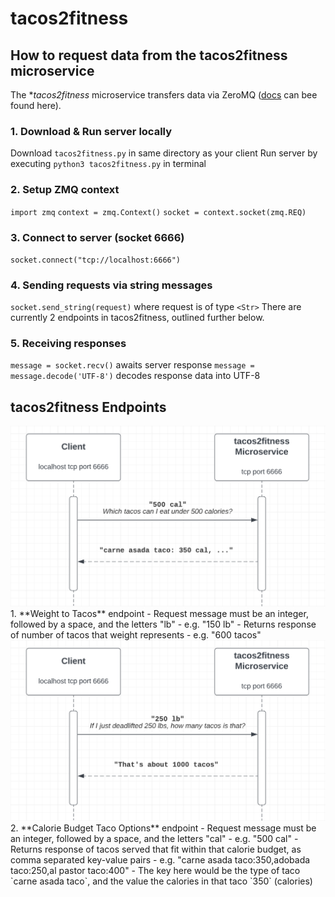 # tacos2fitness

## How to request data from the tacos2fitness microservice
The **tacos2fitness* microservice transfers data via ZeroMQ ([docs](https://zeromq.org/) can bee found here).

### 1. Download & Run server locally
Download `tacos2fitness.py` in same directory as your client
Run server by executing `python3 tacos2fitness.py` in terminal

### 2. Setup ZMQ context
`import zmq`
`context = zmq.Context()`
`socket = context.socket(zmq.REQ)`

### 3. Connect to server (socket 6666)
`socket.connect("tcp://localhost:6666")`

### 4. Sending requests via string messages
`socket.send_string(request)` where request is of type `<Str>`
There are currently 2 endpoints in tacos2fitness, outlined further below.

### 5. Receiving responses
`message = socket.recv()` awaits server response
`message = message.decode('UTF-8')` decodes response data into UTF-8

## tacos2fitness Endpoints

<img src="pics/CaloriesToTacoOptions.png" width="700">
1. **Weight to Tacos** endpoint
  - Request message must be an integer, followed by a space, and the letters "lb"
  - e.g. "150 lb"
  - Returns response of number of tacos that weight represents
  - e.g. "600 tacos"

<img src="pics/WeightToNumTacos.png" width="700">
2. **Calorie Budget Taco Options** endpoint
  - Request message must be an integer, followed by a space, and the letters "cal"
  - e.g. "500 cal"
  - Returns response of tacos served that fit within that calorie budget, as comma separated key-value pairs
  - e.g. "carne asada taco:350,adobada taco:250,al pastor taco:400"
  - The key here would be the type of taco `carne asada taco`, and the value the calories in that taco `350` (calories)










